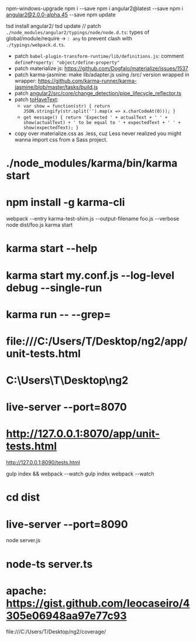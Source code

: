 npm-windows-upgrade
npm i <pkg> --save
npm i angular2@latest --save
npm i angular2@2.0.0-alpha.45 --save
npm update

tsd install angular2/
tsd update
// patch `./node_modules/angular2/typings/node/node.d.ts`: types of global/module/require -> `: any` to prevent clash with `./typings/webpack.d.ts`.

- patch `babel-plugin-transform-runtime/lib/definitions.js`: comment `defineProperty: "object/define-property"`
- patch materialize js: https://github.com/Dogfalo/materialize/issues/1537
- patch karma-jasmine: make lib/adapter.js using /src/ version wrapped in wrapper: https://github.com/karma-runner/karma-jasmine/blob/master/tasks/build.js
- patch [angular2/src/core/change_detection/pipe_lifecycle_reflector.ts](https://github.com/angular/angular/issues/5169)
- patch [toHaveText](https://github.com/angular/angular/blob/master/modules/angular2/src/testing/matchers.ts#L159-L169):
  - `var show = function(str) { return JSON.stringify(str.split('').map(x => x.charCodeAt(0))); }`
  - `get message() { return 'Expected ' + actualText + ' ' + show(actualText) + ' to be equal to ' + expectedText + ' ' + show(expectedText); }`
- copy over materialize.css as .less, cuz Less never realized you might wanna import css from a Sass project.

# ./node_modules/karma/bin/karma start
# npm install -g karma-cli
webpack --entry karma-test-shim.js --output-filename foo.js --verbose
node dist/foo.js
karma start
# karma start --help
# karma start my.conf.js --log-level debug --single-run
# karma run -- --grep=<pattern>
# file:///C:/Users/T/Desktop/ng2/app/unit-tests.html
# C:\Users\T\Desktop\ng2
# live-server --port=8070
# http://127.0.0.1:8070/app/unit-tests.html
http://127.0.0.1:8090/tests.html

gulp index && webpack --watch
gulp index
webpack --watch

# cd dist
# live-server --port=8090
node server.js
# node-ts server.ts
# apache: https://gist.github.com/leocaseiro/4305e06948aa97e77c93

file:///C:/Users/T/Desktop/ng2/coverage/
